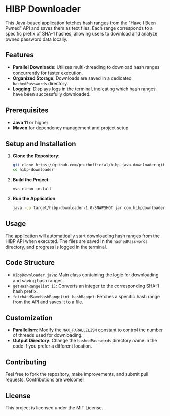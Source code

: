 # HIBP Downloader

This Java-based application fetches hash ranges from the "Have I Been Pwned" API and saves them as text files. Each range corresponds to a specific prefix of SHA-1 hashes, allowing users to download and analyze pwned password data locally.

## Features

- **Parallel Downloads**: Utilizes multi-threading to download hash ranges concurrently for faster execution.
- **Organized Storage**: Downloads are saved in a dedicated `hashedPasswords` directory.
- **Logging**: Displays logs in the terminal, indicating which hash ranges have been successfully downloaded.

## Prerequisites

- **Java 11** or higher
- **Maven** for dependency management and project setup

## Setup and Installation

1. **Clone the Repository**:
    ```bash
    git clone https://github.com/ptechofficial/hibp-java-downloader.git
    cd hibp-downloader
    ```

2. **Build the Project**:
    ```bash
    mvn clean install
    ```

3. **Run the Application**:
    ```bash
    java -cp target/hibp-downloader-1.0-SNAPSHOT.jar com.hibpdownloader.HibpDownloader
    ```

## Usage

The application will automatically start downloading hash ranges from the HIBP API when executed. The files are saved in the `hashedPasswords` directory, and progress is logged in the terminal.

## Code Structure

- `HibpDownloader.java`: Main class containing the logic for downloading and saving hash ranges.
- `getHashRange(int i)`: Converts an integer to the corresponding SHA-1 hash prefix.
- `fetchAndSaveHashRange(int hashRange)`: Fetches a specific hash range from the API and saves it to a file.

## Customization

- **Parallelism**: Modify the `MAX_PARALLELISM` constant to control the number of threads used for downloading.
- **Output Directory**: Change the `hashedPasswords` directory name in the code if you prefer a different location.

## Contributing

Feel free to fork the repository, make improvements, and submit pull requests. Contributions are welcome!

## License

This project is licensed under the MIT License.
